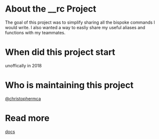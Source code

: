# About the __rc Project

The goal of this project was to simplify sharing all the bispoke commands I
would write. I also wanted a way to easliy share my useful aliases and functions with my teammates.

# When did this project start

unoffically in 2018

# Who is maintaining this project
[@christophermca](https://github.com/orgs/The-RC-Project/people/christophermca)

# Read more

[docs](../docs/main.md)
